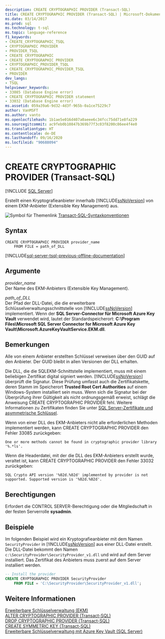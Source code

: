 ```yaml
---
description: CREATE CRYPTOGRAPHIC PROVIDER (Transact-SQL)
title: CREATE CRYPTOGRAPHIC PROVIDER (Transact-SQL) | Microsoft-Dokumentation
ms.date: 03/14/2017
ms.prod: sql
ms.technology: t-sql
ms.topic: language-reference
f1_keywords:
- CREATE_CRYPTOGRAPHIC_TSQL
- CRYPTOGRAPHIC PROVIDER
- PROVIDER_TSQL
- CREATE CRYPTOGRAPHIC
- CREATE CRYPTOGRAPHIC PROVIDER
- CRYPTOGRAPHIC_PROVIDER_TSQL
- CREATE_CRYPTOGRAPHIC_PROVIDER_TSQL
- PROVIDER
dev_langs:
- TSQL
helpviewer_keywords:
- 33085 (Database Engine error)
- CREATE CRYPTOGRAPHIC PROVIDER statement
- 33032 (Database Engine error)
ms.assetid: 059a39a6-9d32-4d3f-965b-0a1ce75229c7
author: VanMSFT
ms.author: vanto
ms.openlocfilehash: 1b1ae5e016d407a0aeee6c34fcc75dd71e8fa229
ms.sourcegitcommit: ac9feb0b10847b369b77f3c03f8200c86ee4f4e0
ms.translationtype: HT
ms.contentlocale: de-DE
ms.lasthandoff: 09/16/2020
ms.locfileid: "90688094"
---
```

# <a name="create-cryptographic-provider-transact-sql"></a>CREATE CRYPTOGRAPHIC PROVIDER (Transact-SQL)
[!INCLUDE [SQL Server](../../includes/applies-to-version/sqlserver.md)]

  Erstellt einen Kryptografieanbieter innerhalb [!INCLUDE[ssNoVersion](../../includes/ssnoversion-md.md)] von einem EKM-Anbieter (Extensible Key Management) aus.  
  
 ![Symbol für Themenlink](../../database-engine/configure-windows/media/topic-link.gif "Symbol für Themenlink") [Transact-SQL-Syntaxkonventionen](../../t-sql/language-elements/transact-sql-syntax-conventions-transact-sql.md)  
  
## <a name="syntax"></a>Syntax  
  
```syntaxsql  
CREATE CRYPTOGRAPHIC PROVIDER provider_name   
    FROM FILE = path_of_DLL  
```  

[!INCLUDE[sql-server-tsql-previous-offline-documentation](../../includes/sql-server-tsql-previous-offline-documentation.md)]

## <a name="arguments"></a>Argumente
 *provider_name*  
 Der Name des EKM-Anbieters (Extensible Key Management).  
  
 *path_of_DLL*  
 Der Pfad der DLL-Datei, die die erweiterbare Schlüsselverwaltungsschnittstelle von [!INCLUDE[ssNoVersion](../../includes/ssnoversion-md.md)] implementiert. Wenn der **SQL Server-Connector für Microsoft Azure Key Vault** verwendet wird, lautet der Standardspeicherort: **C:\Program Files\Microsoft SQL Server Connector for Microsoft Azure Key Vault\Microsoft.AzureKeyVaultService.EKM.dll**.  
  
## <a name="remarks"></a>Bemerkungen  
 Alle von einem Anbieter erstellten Schlüssel verweisen über den GUID auf den Anbieter. Der GUID bleibt in allen Versionen der DLL erhalten.  
  
 Die DLL, die die SQLEKM-Schnittstelle implementiert, muss mit einem beliebigen Zertifikat digital signiert werden. [!INCLUDE[ssNoVersion](../../includes/ssnoversion-md.md)] überprüft die Signatur. Diese Prüfung umfasst auch die Zertifikatskette, deren Stamm im Speicherort **Trusted Root Cert Authorities** auf einem Windows-System installiert sein muss. Wenn sich die Signatur bei der Überprüfung ihrer Gültigkeit als nicht ordnungsgemäß erweist, schlägt die Anweisung CREATE CRYPTOGRAPHIC PROVIDER fehl. Weitere Informationen zu Zertifikaten finden Sie unter [SQL Server-Zertifikate und asymmetrische Schlüssel](../../relational-databases/security/sql-server-certificates-and-asymmetric-keys.md).  
  
 Wenn von einer DLL des EKM-Anbieters nicht alle erforderlichen Methoden implementiert werden, kann CREATE CRYPTOGRAPHIC PROVIDER den Fehler 33085 zurückgeben:  
  
 `One or more methods cannot be found in cryptographic provider library '%.*ls'.`  
  
 Wenn die Headerdatei, mit der die DLL des EKM-Anbieters erstellt wurde, veraltet ist, kann CREATE CRYPTOGRAPHIC PROVIDER den Fehler 33032 zurückgeben:  
  
 `SQL Crypto API version '%02d.%02d' implemented by provider is not supported. Supported version is '%02d.%02d'.`  
  
## <a name="permissions"></a>Berechtigungen  
 Erfordert die CONTROL SERVER-Berechtigung oder die Mitgliedschaft in der festen Serverrolle **sysadmin**.  
  
## <a name="examples"></a>Beispiele  
 Im folgenden Beispiel wird ein Kryptografieanbieter mit dem Namen `SecurityProvider` in [!INCLUDE[ssNoVersion](../../includes/ssnoversion-md.md)] aus einer DLL-Datei erstellt. Die DLL-Datei bekommt den Namen `c:\SecurityProvider\SecurityProvider_v1.dll` und wird auf dem Server installiert. Das Zertifikat des Anbieters muss zuerst auf dem Server installiert werden.  
  
```sql  
-- Install the provider  
CREATE CRYPTOGRAPHIC PROVIDER SecurityProvider  
    FROM FILE = 'C:\SecurityProvider\SecurityProvider_v1.dll';  
```  
  
## <a name="see-also"></a>Weitere Informationen  
 [Erweiterbare Schlüsselverwaltung &#40;EKM&#41;](../../relational-databases/security/encryption/extensible-key-management-ekm.md)   
 [ALTER CRYPTOGRAPHIC PROVIDER &#40;Transact-SQL&#41;](../../t-sql/statements/alter-cryptographic-provider-transact-sql.md)   
 [DROP CRYPTOGRAPHIC PROVIDER &#40;Transact-SQL&#41;](../../t-sql/statements/drop-cryptographic-provider-transact-sql.md)   
 [CREATE SYMMETRIC KEY &#40;Transact-SQL&#41;](../../t-sql/statements/create-symmetric-key-transact-sql.md)   
 [Erweiterbare Schlüsselverwaltung mit Azure Key Vault &#40;SQL Server&#41;](../../relational-databases/security/encryption/extensible-key-management-using-azure-key-vault-sql-server.md)  
  
  
